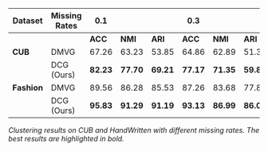 | Dataset      | Missing Rates | 0.1                          |                           |                           | 0.3                          |                           |                           | 0.5                          |                           |                           | 0.7                          |                           |                           |
|--------------|---------------|------------------------------|---------------------------|---------------------------|------------------------------|---------------------------|---------------------------|------------------------------|---------------------------|---------------------------|------------------------------|---------------------------|---------------------------|
|              |               | **ACC**                      | **NMI**                   | **ARI**                   | **ACC**                      | **NMI**                   | **ARI**                   | **ACC**                      | **NMI**                   | **ARI**                   | **ACC**                      | **NMI**                   | **ARI**                   |
| **CUB**      | DMVG          | 67.26                        | 63.23                     | 53.85                     | 64.86                        | 62.89                     | 51.36                     | 62.93                        | 58.68                     | 49.36                     | 56.26                        | 57.95                     | 43.92                     |
|              | DCG (Ours)    | **82.23**                    | **77.70**                 | **69.21**                 | **77.17**                    | **71.35**                 | **59.85**                 | **75.50**                    | **72.21**                 | **59.12**                 | **74.67**                    | **70.19**                 | **56.41**                 |
| **Fashion**  | DMVG          | 89.56                        | 86.28                     | 85.53                     | 87.26                        | 83.68                     | 77.85                     | 83.63                        | 76.58                     | 73.23                     | 75.88                        | 72.56                     | 68.36                     |
|              | DCG (Ours)    | **95.83**                    | **91.29**                 | **91.19**                 | **93.13**                    | **86.99**                 | **86.00**                 | **90.04**                    | **82.25**                 | **79.99**                 | **85.76**                    | **76.42**                 | **72.79**                 |

*Clustering results on CUB and HandWritten with different missing rates. The best results are highlighted in bold.*
